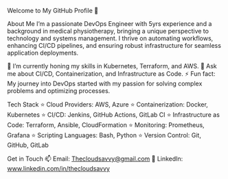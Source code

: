 Welcome to My GitHub Profile 👋

About Me
I’m a passionate DevOps Engineer with 5yrs experience and a background in medical physiotherapy, bringing a unique perspective to technology and systems management. I thrive on automating workflows, enhancing CI/CD pipelines, and ensuring robust infrastructure for seamless application deployments.

🌱 I’m currently honing my skills in Kubernetes, Terraform, and AWS.
💬 Ask me about CI/CD, Containerization, and Infrastructure as Code.
⚡ Fun fact: My journey into DevOps started with my passion for solving complex problems and optimizing processes.

Tech Stack
⭐️ Cloud Providers: AWS, Azure
⭐️ Containerization: Docker, Kubernetes
⭐️ CI/CD: Jenkins, GitHub Actions, GitLab CI
⭐️ Infrastructure as Code: Terraform, Ansible, CloudFormation
⭐️ Monitoring: Prometheus, Grafana
⭐️ Scripting Languages: Bash, Python
⭐️ Version Control: Git, GitHub, GitLab

Get in Touch
📫 Email: Thecloudsavvy@gmail.com
💼 LinkedIn: www.linkedin.com/in/thecloudsavvy


